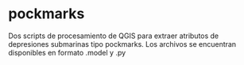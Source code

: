 # pockmarks
Dos scripts de procesamiento de QGIS para extraer atributos de depresiones submarinas tipo pockmarks. Los archivos se encuentran disponibles en formato .model y .py
